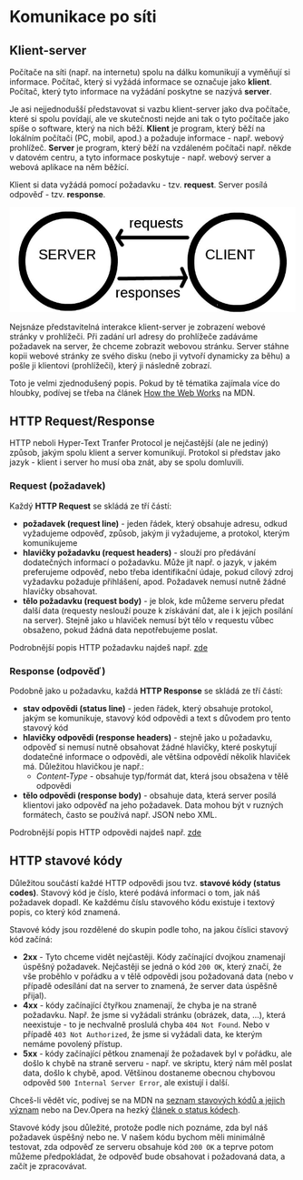 # Komunikace po síti

## Klient-server
Počítače na síti (např. na internetu) spolu na dálku komunikují a vyměňují si informace. Počítač, který si vyžádá informace se označuje jako **klient**. Počítač, který tyto informace na vyžádání poskytne se nazývá **server**.

Je asi nejjednodušší představovat si vazbu klient-server jako dva počítače, které si spolu povídají, ale ve skutečnosti nejde ani tak o tyto počítače jako spíše o software, který na nich běží. **Klient** je program, který běží na lokálním počítači (PC, mobil, apod.) a požaduje informace - např. webový prohlížeč. **Server** je program, který běží na vzdáleném počítači např. někde v datovém centru, a tyto informace poskytuje - např. webový server a webová aplikace na něm běžící.

Klient si data vyžádá pomocí požadavku - tzv. **request**. Server posílá odpověď - tzv. **response**.

![Komunikace klient-server](images/client-server.jpg)

Nejsnáze představitelná interakce klient-server je zobrazení webové stránky v prohlížeči. Při zadání url adresy do prohlížeče zadáváme požadavek na server, že chceme zobrazit webovou stránku. Server stáhne kopii webové stránky ze svého disku (nebo ji vytvoří dynamicky za běhu) a pošle ji klientovi (prohlížeči), který ji následně zobrazí.

Toto je velmi zjednodušený popis. Pokud by tě tématika zajímala více do hloubky, podívej se třeba na článek [How the Web Works](https://developer.mozilla.org/en-US/docs/Learn/Getting_started_with_the_web/How_the_Web_works) na MDN.


## HTTP Request/Response

HTTP neboli Hyper-Text Tranfer Protocol je nejčastější (ale ne jediný) způsob, jakým spolu klient a server komunikují. Protokol si představ jako jazyk - klient i server ho musí oba znát, aby se spolu domluvili.

### Request (požadavek)

Každý **HTTP Request** se skládá ze tří částí:

- **požadavek (request line)** - jeden řádek, který obsahuje adresu, odkud vyžadujeme odpověď, způsob, jakým ji vyžadujeme, a protokol, kterým komunikujeme
- **hlavičky požadavku (request headers)** - slouží pro předávání dodatečných informací o požadavku. Může jít např. o jazyk, v jakém preferujeme odpověď, nebo třeba identifikační údaje, pokud cílový zdroj vyžadavku požaduje přihlášení, apod. Požadavek nemusí nutně žádné hlavičky obsahovat.
- **tělo požadavku (request body)** - je blok, kde můžeme serveru předat další data (requesty neslouží pouze k získávání dat, ale i k jejich posílání na server). Stejně jako u hlaviček nemusí být tělo v requestu vůbec obsaženo, pokud žádná data nepotřebujeme poslat.

Podrobnější popis HTTP požadavku najdeš např. [zde](https://www.toolsqa.com/client-server/http-request/)

### Response (odpověď)

Podobně jako u požadavku, každá **HTTP Response** se skládá ze tří částí:

- **stav odpovědi (status line)** - jeden řádek, který obsahuje protokol, jakým se komunikuje, stavový kód odpovědi a text s důvodem pro tento stavový kód
- **hlavičky odpovědi (response headers)** - stejně jako u požadavku, odpověď si nemusí nutně obsahovat žádné hlavičky, které poskytují dodatečné informace o odpovědi, ale většina odpovědí několik hlaviček má. Důležitou hlavičkou je např.:
  - *Content-Type* - obsahuje typ/formát dat, která jsou obsažena v tělě odpovědi
- **tělo odpovědi (response body)** - obsahuje data, která server posílá klientovi jako odpověď na jeho požadavek. Data mohou být v ruzných formátech, často se používá např. JSON nebo XML.

Podrobnější popis HTTP odpovědi najdeš např. [zde](https://www.toolsqa.com/client-server/http-response/)


## HTTP stavové kódy

Důležitou součástí každé HTTP odpovědi jsou tvz. **stavové kódy (status codes)**. Stavový kód je číslo, které podává informaci o tom, jak náš požadavek dopadl. Ke každému číslu stavového kódu existuje i textový popis, co který kód znamená.

Stavové kódy jsou rozdělené do skupin podle toho, na jakou číslici stavový kód začíná:

- **2xx** - Tyto chceme vidět nejčastěji. Kódy začínající dvojkou znamenají úspěšný požadavek. Nejčastěji se jedná o kód `200 OK`, který značí, že vše proběhlo v pořádku a v tělě odpovědi jsou požadovaná data (nebo v případě odesílání dat na server to znamená, že server data úspěšně přijal).
- **4xx** - kódy začínající čtyřkou znamenají, že chyba je na straně požadavku. Např. že jsme si vyžádali stránku (obrázek, data, ...), která neexistuje - to je nechvalně proslulá chyba `404 Not Found`. Nebo v případě `403 Not Authorized`, že jsme si vyžádali data, ke kterým nemáme povolený přístup.
- **5xx** - kódy začínající pětkou znamenají že požadavek byl v pořádku, ale došlo k chybě na straně serveru - např. ve skriptu, který nám měl poslat data, došlo k chybě, apod. Většinou dostaneme obecnou chybovou odpověd `500 Internal Server Error`, ale existují i další.

Chceš-li vědět víc, podívej se na MDN na [seznam stavových kódů a jejich význam](https://developer.mozilla.org/en-US/docs/Web/HTTP/Status) nebo na Dev.Opera na hezký [článek o status kódech](https://dev.opera.com/articles/http-response-codes/).

Stavové kódy jsou důležité, protože podle nich poznáme, zda byl náš požadavek úspěšný nebo ne. V našem kódu bychom měli minimálně testovat, zda odpověď ze serveru obsahuje kód `200 OK` a teprve potom můžeme předpokládat, že odpověď bude obsahovat i požadovaná data, a začít je zpracovávat.

